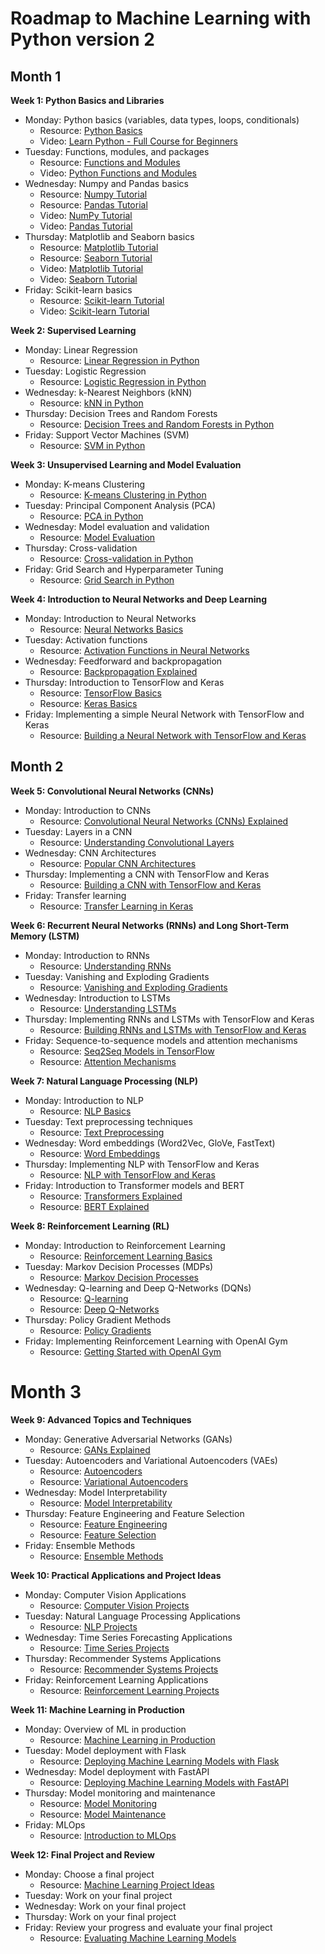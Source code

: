 # Roadmap to Machine Learning with Python version 2

## Month 1

**Week 1: Python Basics and Libraries**

- Monday: Python basics (variables, data types, loops, conditionals)
  - Resource: [Python Basics](https://www.w3schools.com/python/)
  - Video: [Learn Python - Full Course for Beginners](https://www.youtube.com/watch?v=_Z1eL3q3ZJY)
- Tuesday: Functions, modules, and packages
  - Resource: [Functions and Modules](https://realpython.com/python-modules-packages/)
  - Video: [Python Functions and Modules](https://www.youtube.com/watch?v=9Os0o3wzS_I)
- Wednesday: Numpy and Pandas basics
  - Resource: [Numpy Tutorial](https://numpy.org/doc/stable/user/quickstart.html)
  - Resource: [Pandas Tutorial](https://pandas.pydata.org/pandas-docs/stable/getting_started/intro_tutorials/index.html)
  - Video: [NumPy Tutorial](https://www.youtube.com/watch?v=QUT1VHiLmmI)
  - Video: [Pandas Tutorial](https://www.youtube.com/watch?v=vmEHCJofslg)
- Thursday: Matplotlib and Seaborn basics
  - Resource: [Matplotlib Tutorial](https://matplotlib.org/stable/tutorials/index.html)
  - Resource: [Seaborn Tutorial](https://seaborn.pydata.org/tutorial.html)
  - Video: [Matplotlib Tutorial](https://www.youtube.com/watch?v=DAQNHzOcO5A)
  - Video: [Seaborn Tutorial](https://www.youtube.com/watch?v=6GUZXDef2U0)
- Friday: Scikit-learn basics
  - Resource: [Scikit-learn Tutorial](https://scikit-learn.org/stable/tutorial/index.html)
  - Video: [Scikit-learn Tutorial](https://www.youtube.com/watch?v=pqNCD_5r0IU)

**Week 2: Supervised Learning**

- Monday: Linear Regression
  - Resource: [Linear Regression in Python](https://realpython.com/linear-regression-in-python/)
- Tuesday: Logistic Regression
  - Resource: [Logistic Regression in Python](https://realpython.com/logistic-regression-python/)
- Wednesday: k-Nearest Neighbors (kNN)
  - Resource: [kNN in Python](https://towardsdatascience.com/introduction-to-k-nearest-neighbors-3b534bb11c96)
- Thursday: Decision Trees and Random Forests
  - Resource: [Decision Trees and Random Forests in Python](https://towardsdatascience.com/decision-trees-and-random-forests-df0c3123f991)
- Friday: Support Vector Machines (SVM)
  - Resource: [SVM in Python](https://www.datacamp.com/community/tutorials/svm-classification-scikit-learn-python)

**Week 3: Unsupervised Learning and Model Evaluation**

- Monday: K-means Clustering
  - Resource: [K-means Clustering in Python](https://towardsdatascience.com/understanding-k-means-clustering-in-machine-learning-6a6e67336aa1)
- Tuesday: Principal Component Analysis (PCA)
  - Resource: [PCA in Python](https://towardsdatascience.com/pca-using-python-scikit-learn-e653f8989e60)
- Wednesday: Model evaluation and validation
  - Resource: [Model Evaluation](https://scikit-learn.org/stable/modules/model_evaluation.html)
- Thursday: Cross-validation
  - Resource: [Cross-validation in Python](https://towardsdatascience.com/cross-validation-in-machine-learning-72924a69872f)
- Friday: Grid Search and Hyperparameter Tuning
  - Resource: [Grid Search in Python](https://towardsdatascience.com/grid-search-for-model-tuning-3319b259367e)

**Week 4: Introduction to Neural Networks and Deep Learning**

- Monday: Introduction to Neural Networks
  - Resource: [Neural Networks Basics](https://www.analyticsvidhya.com/blog/2021/02/neural-networks-basics-explained/)
- Tuesday: Activation functions
  - Resource: [Activation Functions in Neural Networks](https://towardsdatascience.com/activation-functions-neural-networks-1cbd9f8d91d6)
- Wednesday: Feedforward and backpropagation
  - Resource: [Backpropagation Explained](https://www.analyticsvidhya.com/blog/2021/06/understanding-backpropagation-and-its-importance-in-deep-learning/)
- Thursday: Introduction to TensorFlow and Keras
  - Resource: [TensorFlow Basics](https://www.tensorflow.org/tutorials/quickstart/beginner)
  - Resource: [Keras Basics](https://keras.io/guides/)
- Friday: Implementing a simple Neural Network with TensorFlow and Keras
  - Resource: [Building a Neural Network with TensorFlow and Keras](https://towardsdatascience.com/building-a-deep-learning-model-using-keras-1548ca149d37)

## Month 2

**Week 5: Convolutional Neural Networks (CNNs)**

- Monday: Introduction to CNNs
  - Resource: [Convolutional Neural Networks (CNNs) Explained](https://towardsdatascience.com/a-comprehensive-guide-to-convolutional-neural-networks-the-eli5-way-3bd2b1164a53)
- Tuesday: Layers in a CNN
  - Resource: [Understanding Convolutional Layers](https://towardsdatascience.com/intuitively-understanding-convolutions-for-deep-learning-1f6f42faee1)
- Wednesday: CNN Architectures
  - Resource: [Popular CNN Architectures](https://towardsdatascience.com/illustrated-10-cnn-architectures-95d78ace614d)
- Thursday: Implementing a CNN with TensorFlow and Keras
  - Resource: [Building a CNN with TensorFlow and Keras](https://www.tensorflow.org/tutorials/images/cnn)
- Friday: Transfer learning
  - Resource: [Transfer Learning in Keras](https://www.tensorflow.org/tutorials/images/transfer_learning)

**Week 6: Recurrent Neural Networks (RNNs) and Long Short-Term Memory (LSTM)**

- Monday: Introduction to RNNs
  - Resource: [Understanding RNNs](https://towardsdatascience.com/understanding-recurrent-neural-networks-479cd0da9760)
- Tuesday: Vanishing and Exploding Gradients
  - Resource: [Vanishing and Exploding Gradients](https://towardsdatascience.com/the-vanishing-gradient-problem-69bf08b15484)
- Wednesday: Introduction to LSTMs
  - Resource: [Understanding LSTMs](https://towardsdatascience.com/understanding-lstm-and-its-quick-implementation-in-keras-for-sentiment-analysis-af410fd85b47)
- Thursday: Implementing RNNs and LSTMs with TensorFlow and Keras
  - Resource: [Building RNNs and LSTMs with TensorFlow and Keras](https://www.tensorflow.org/guide/keras/rnn)
- Friday: Sequence-to-sequence models and attention mechanisms
  - Resource: [Seq2Seq Models in TensorFlow](https://www.tensorflow.org/addons/tutorials/networks_seq2seq_nmt)
  - Resource: [Attention Mechanisms](https://towardsdatascience.com/attn-illustrated-attention-5ec4ad276ee3)

**Week 7: Natural Language Processing (NLP)**

- Monday: Introduction to NLP
  - Resource: [NLP Basics](https://towardsdatascience.com/your-guide-to-natural-language-processing-nlp-48ea2511f6e1)
- Tuesday: Text preprocessing techniques
  - Resource: [Text Preprocessing](https://towardsdatascience.com/nlp-text-preprocessing-a-practical-guide-and-template-d80874676e79)
- Wednesday: Word embeddings (Word2Vec, GloVe, FastText)
  - Resource: [Word Embeddings](https://towardsdatascience.com/introduction-to-word-embeddings-4cf857b12edc)
- Thursday: Implementing NLP with TensorFlow and Keras
  - Resource: [NLP with TensorFlow and Keras](https://www.tensorflow.org/tutorials/text/text_classification_rnn)
- Friday: Introduction to Transformer models and BERT
  - Resource: [Transformers Explained](https://towardsdatascience.com/transformers-explained-visually-part-1-overview-of-functionality-95a6dd460674)
  - Resource: [BERT Explained](https://towardsdatascience.com/bert-explained-state-of-the-art-language-model-for-nlp-f8b21a9b6270)

**Week 8: Reinforcement Learning (RL)**

- Monday: Introduction to Reinforcement Learning
  - Resource: [Reinforcement Learning Basics](https://towardsdatascience.com/reinforcement-learning-101-e24b50e1d292)
- Tuesday: Markov Decision Processes (MDPs)
  - Resource: [Markov Decision Processes](https://towardsdatascience.com/introduction-to-markov-decision-processes-6c7bb3a3a348)
- Wednesday: Q-learning and Deep Q-Networks (DQNs)
  - Resource: [Q-learning](https://towardsdatascience.com/simple-reinforcement-learning-q-learning-fcddc4b6fe56)
  - Resource: [Deep Q-Networks](https://towardsdatascience.com/deep-q-networks-explained-in-simple-terms-8417d2445f37)
- Thursday: Policy Gradient Methods
  - Resource: [Policy Gradients](https://towardsdatascience.com/policy-gradients-in-a-nutshell-8b72f9743c5f)
- Friday: Implementing Reinforcement Learning with OpenAI Gym
  - Resource: [Getting Started with OpenAI Gym](https://gym.openai.com/docs/)

# Month 3

**Week 9: Advanced Topics and Techniques**

- Monday: Generative Adversarial Networks (GANs)
  - Resource: [GANs Explained](https://towardsdatascience.com/understanding-generative-adversarial-networks-gans-cd6e4651a29)
- Tuesday: Autoencoders and Variational Autoencoders (VAEs)
  - Resource: [Autoencoders](https://towardsdatascience.com/generating-images-with-autoencoders-77fd3a8dd368)
  - Resource: [Variational Autoencoders](https://towardsdatascience.com/intuitively-understanding-variational-autoencoders-1bfe67eb5daf)
- Wednesday: Model Interpretability
  - Resource: [Model Interpretability](https://towardsdatascience.com/explainable-artificial-intelligence-part-1-fundamentals-3c8f91fa91f3)
- Thursday: Feature Engineering and Feature Selection
  - Resource: [Feature Engineering](https://towardsdatascience.com/feature-engineering-for-machine-learning-3a5e293a5114)
  - Resource: [Feature Selection](https://towardsdatascience.com/feature-selection-techniques-in-machine-learning-with-python-f24e7da3f36e)
- Friday: Ensemble Methods
  - Resource: [Ensemble Methods](https://towardsdatascience.com/simple-guide-for-ensemble-learning-methods-d87cc68705a2)

**Week 10: Practical Applications and Project Ideas**

- Monday: Computer Vision Applications
  - Resource: [Computer Vision Projects](https://towardsdatascience.com/computer-vision-projects-for-beginners-5238ebdb7d6d)
- Tuesday: Natural Language Processing Applications
  - Resource: [NLP Projects](https://towardsdatascience.com/natural-language-processing-nlp-top-6-real-world-applications-3f56f983c048)
- Wednesday: Time Series Forecasting Applications
  - Resource: [Time Series Projects](https://towardsdatascience.com/time-series-forecasting-for-beginners-9c5ef6d6792b)
- Thursday: Recommender Systems Applications
  - Resource: [Recommender Systems Projects](https://towardsdatascience.com/how-to-build-a-recommender-system-3e7a4df4e1a0)
- Friday: Reinforcement Learning Applications
  - Resource: [Reinforcement Learning Projects](https://towardsdatascience.com/5-reinforcement-learning-projects-to-learn-the-basics-6955563a3a29)

**Week 11: Machine Learning in Production**

- Monday: Overview of ML in production
  - Resource: [Machine Learning in Production](https://towardsdatascience.com/introduction-to-machine-learning-in-production-8c3f9cb68892)
- Tuesday: Model deployment with Flask
  - Resource: [Deploying Machine Learning Models with Flask](https://towardsdatascience.com/deploying-machine-learning-models-with-flask-heroku-and-github-5cf23c593a23)
- Wednesday: Model deployment with FastAPI
  - Resource: [Deploying Machine Learning Models with FastAPI](https://towardsdatascience.com/deploying-a-machine-learning-model-with-fastapi-64b9265741b2)
- Thursday: Model monitoring and maintenance
  - Resource: [Model Monitoring](https://towardsdatascience.com/model-monitoring-techniques-in-real-life-8f1d95a188f1)
  - Resource: [Model Maintenance](https://towardsdatascience.com/how-to-keep-your-machine-learning-models-up-to-date-d18433e942d0)
- Friday: MLOps
  - Resource: [Introduction to MLOps](https://towardsdatascience.com/introduction-to-mlops-d2f3d8165743)

**Week 12: Final Project and Review**

- Monday: Choose a final project
  - Resource: [Machine Learning Project Ideas](https://towardsdatascience.com/10-machine-learning-projects-to-boost-your-portfolio-7f6728131b4e)
- Tuesday: Work on your final project
- Wednesday: Work on your final project
- Thursday: Work on your final project
- Friday: Review your progress and evaluate your final project
  - Resource: [Evaluating Machine Learning Models](https://towardsdatascience.com/how-to-evaluate-machine-learning-models-98d4f8ea2b76)

